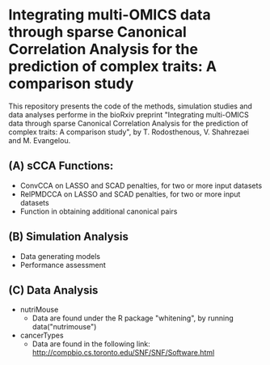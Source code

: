 # Integrating multi-OMICS data through sparse Canonical Correlation Analysis for the prediction of complex traits: A comparison study

This repository presents the code of the methods, simulation studies and data analyses performe in the bioRxiv preprint "Integrating multi-OMICS data through sparse Canonical Correlation Analysis for the prediction of complex traits: A comparison study", by T. Rodosthenous, V. Shahrezaei and M. Evangelou.

## (A) sCCA Functions:
- ConvCCA on LASSO and SCAD penalties, for two or more input datasets 
- RelPMDCCA on LASSO and SCAD penalties, for two or more input datasets
- Function in obtaining additional canonical pairs

## (B) Simulation Analysis
- Data generating models
- Performance assessment

## (C) Data Analysis
- nutriMouse 
  - Data are found under the R package "whitening", by running data("nutrimouse")
- cancerTypes
  - Data are found in the following link: http://compbio.cs.toronto.edu/SNF/SNF/Software.html
